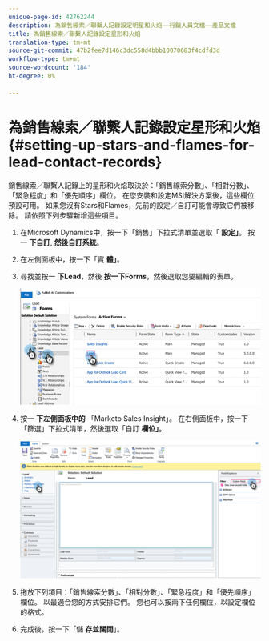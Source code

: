 ```yaml
---
unique-page-id: 42762244
description: 為銷售線索／聯繫人記錄設定明星和火焰——行銷人員文檔——產品文檔
title: 為銷售線索／聯繫人記錄設定星形和火焰
translation-type: tm+mt
source-git-commit: 47b2fee7d146c3dc558d4bbb10070683f4cdfd3d
workflow-type: tm+mt
source-wordcount: '184'
ht-degree: 0%

---
```



# 為銷售線索／聯繫人記錄設定星形和火焰 {#setting-up-stars-and-flames-for-lead-contact-records}

銷售線索／聯繫人記錄上的星形和火焰取決於：「銷售線索分數」、「相對分數」、「緊急程度」和「優先順序」欄位。 在您安裝和設定MSI解決方案後，這些欄位預設可用。 如果您沒有Stars和Flames，先前的設定／自訂可能會導致它們被移除。 請依照下列步驟新增這些項目。

1. 在Microsoft Dynamics中，按一下「銷售」下拉式清單並選取「 **設定」**。 按一 **下自訂**, **然後自訂系統**。
1. 在左側面板中，按一下「實 **體」**。
1. 尋找並按一 **下Lead**，然後 **按一下Forms**，然後選取您要編輯的表單。

   ![](assets/setting-up-stars-and-flames-for-lead-contact-records-1.png)

1. 按一 **下左側面板中的** 「Marketo Sales Insight」。 在右側面板中，按一下「篩選」下拉式清單，然後選取「自訂 **欄位」**。

   ![](assets/setting-up-stars-and-flames-for-lead-contact-records-2.png)

1. 拖放下列項目：「銷售線索分數」、「相對分數」、「緊急程度」和「優先順序」欄位。 以最適合您的方式安排它們。 您也可以按兩下任何欄位，以設定欄位的格式。
1. 完成後，按一下「儲 **存並關閉**」。

